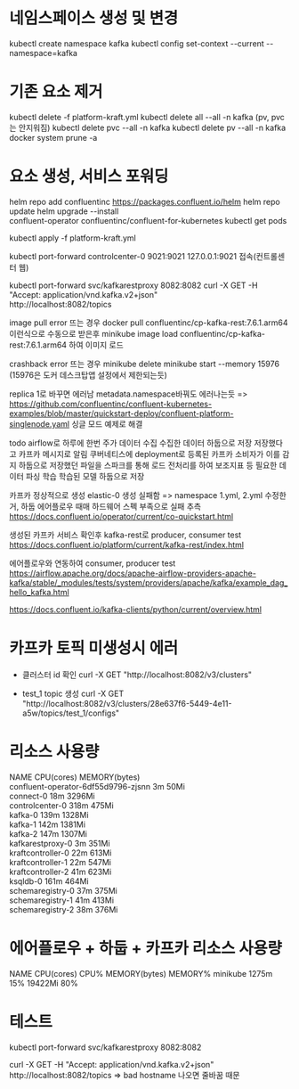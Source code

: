 # 네임스페이스 생성 및 변경

kubectl create namespace kafka
kubectl config set-context --current --namespace=kafka

# 기존 요소 제거

kubectl delete -f platform-kraft.yml
kubectl delete all --all -n kafka (pv, pvc는 안지워짐)
kubectl delete pvc --all -n kafka
kubectl delete pv --all -n kafka
docker system prune -a

# 요소 생성, 서비스 포워딩

helm repo add confluentinc https://packages.confluent.io/helm
helm repo update
helm upgrade --install \
 confluent-operator confluentinc/confluent-for-kubernetes
kubectl get pods

kubectl apply -f platform-kraft.yml

kubectl port-forward controlcenter-0 9021:9021
127.0.0.1:9021 접속(컨트롤센터 웹)

kubectl port-forward svc/kafkarestproxy 8082:8082
curl -X GET -H "Accept: application/vnd.kafka.v2+json" \
 http://localhost:8082/topics

image pull error 뜨는 경우
docker pull confluentinc/cp-kafka-rest:7.6.1.arm64 이런식으로 수동으로 받은후
minikube image load confluentinc/cp-kafka-rest:7.6.1.arm64 하여 이미지 로드

crashback error 뜨는 경우
minikube delete
minikube start --memory 15976 (15976은 도커 데스크탑앱 설정에서 제한되는듯)

replica 1로 바꾸면 에러남
metadata.namespace바꿔도 에러나는듯
=> https://github.com/confluentinc/confluent-kubernetes-examples/blob/master/quickstart-deploy/confluent-platform-singlenode.yaml
싱글 모드 예제로 해결

todo
airflow로 하루에 한번 주가 데이터 수집
수집한 데이터 하둡으로 저장
저장했다고 카프카 메시지로 알림
쿠버네티스에 deployment로 등록된 카프카 소비자가 이를 감지
하둡으로 저장했던 파일을 스파크를 통해 로드
전처리를 하여 보조지표 등 필요한 데이터 파싱
학습
학습된 모델 하둡으로 저장

카프카 정상적으로 생성
elastic-0 생성 실패함
=> namespace 1.yml, 2.yml 수정한거,
하둡 에어플로우 때매 하드웨어 스펙 부족으로 실패 추측
https://docs.confluent.io/operator/current/co-quickstart.html

생성된 카프카 서비스 확인후
kafka-rest로 producer, consumer test
https://docs.confluent.io/platform/current/kafka-rest/index.html

에어플로우와 연동하여
consumer, producer test
https://airflow.apache.org/docs/apache-airflow-providers-apache-kafka/stable/_modules/tests/system/providers/apache/kafka/example_dag_hello_kafka.html

https://docs.confluent.io/kafka-clients/python/current/overview.html

# 카프카 토픽 미생성시 에러

- 클러스터 id 확인
  curl -X GET "http://localhost:8082/v3/clusters"

- test_1 topic 생성
  curl -X GET "http://localhost:8082/v3/clusters/28e637f6-5449-4e11-a5w/topics/test_1/configs"

# 리소스 사용량

NAME CPU(cores) MEMORY(bytes)  
confluent-operator-6df55d9796-zjsnn 3m 50Mi  
connect-0 18m 3296Mi  
controlcenter-0 318m 475Mi  
kafka-0 139m 1328Mi  
kafka-1 142m 1381Mi  
kafka-2 147m 1307Mi  
kafkarestproxy-0 3m 351Mi  
kraftcontroller-0 22m 613Mi  
kraftcontroller-1 22m 547Mi  
kraftcontroller-2 41m 623Mi  
ksqldb-0 161m 464Mi  
schemaregistry-0 37m 375Mi  
schemaregistry-1 41m 413Mi  
schemaregistry-2 38m 376Mi

# 에어플로우 + 하둡 + 카프카 리소스 사용량

NAME CPU(cores) CPU% MEMORY(bytes) MEMORY%
minikube 1275m 15% 19422Mi 80%

# 테스트

kubectl port-forward svc/kafkarestproxy 8082:8082

curl -X GET -H "Accept: application/vnd.kafka.v2+json" http://localhost:8082/topics
=> bad hostname 나오면 줄바꿈 때문
